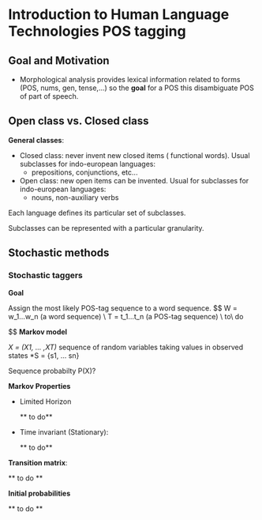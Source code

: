 # Introduction to Human Language Technologies POS tagging

## Goal and Motivation

* Morphological analysis provides lexical information related to forms (POS, nums, gen, tense,...) so the **goal** for a POS this disambiguate POS of part of speech.



## Open class vs. Closed class

**General classes**:

* Closed class: never invent new closed items ( functional words). Usual subclasses for indo-european languages:
  * prepositions, conjunctions, etc...
* Open class: new open items can be invented. Usual for subclasses for indo-european languages:
  * nouns, non-auxiliary verbs

Each language defines its particular set of subclasses.

Subclasses can be represented with a particular granularity.

## Stochastic methods

### Stochastic taggers

**Goal** 

Assign the most likely POS-tag sequence to a word sequence.
$$
W = w_1...w_n (a word sequence) \\
T = t_1...t_n (a POS-tag sequence) \\ to\ do
$$
**Markov model**

*X = (X1, ... ,XT)* sequence of random variables taking values in observed states *S = {s1, ... sn}

Sequence probabilty P(X)?

**Markov Properties**

* Limited Horizon

  ** to do**

* Time invariant (Stationary):

  ** to do**

**Transition matrix**:

** to do **

**Initial probabilities**

** to do **





